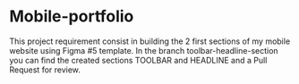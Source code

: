 # Mobile-portfolio
This project requirement consist in building the 2 first sections of my mobile website using Figma #5 template. In the branch toolbar-headline-section you can find the created sections TOOLBAR and HEADLINE and a Pull Request for review.


